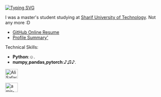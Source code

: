 

[![Typing SVG](https://readme-typing-svg.herokuapp.com?font=Titan+One&color=F71A6E&background=F6FF96EE&center=true&vCenter=true&multiline=true&height=70&lines=Hi;I+am+Ali+Safarpoor+Dehkordi)](https://git.io/typing-svg)

I was a master's student studying at [Sharif University of Technology](http://www.sharif.edu/). Not any more :D

- [GitHub Online Resume](https://resume.github.io/?aSafarpoor)
- [Profile Summary'](https://profile-summary-for-github.com/user/aSafarpoor)


Technical Skills:

- **Python**:☺. 
- **numpy,pandas,pytorch**:♪♫♪. 

<!-- <h3 align="left">Connect with me:</h3> -->
<!-- <p align="left"> -->
 
 <a href="mailto:alisafarpoor1108@gmail.com" target="blank"><img align="center" src="https://www.seekpng.com/png/detail/30-300604_download-svg-download-png-white-email-vector-icon.png" alt="Ali Safarpoor" height="30" width="40" /></a>
 
<a href="https://www.linkedin.com/in/ali-safarpoor-dehkordi-928497151/" target="blank"><img align="center" src="https://raw.githubusercontent.com/rahuldkjain/github-profile-readme-generator/master/src/images/icons/Social/linked-in-alt.svg" alt="amir-pourmand" height="30" width="40" /></a>

</p>

